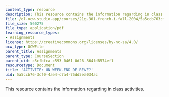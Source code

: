 ```yaml
---
content_type: resource
description: This resource contains the information regarding in class activities.
file: /ol-ocw-studio-app/courses/21g-301-french-i-fall-2004/5a5ccb763cf04ae4c7a475dd5ea034ac_MIT21G_301F04_ch3_ex2.pdf
file_size: 560275
file_type: application/pdf
learning_resource_types:
- Assignments
license: https://creativecommons.org/licenses/by-nc-sa/4.0/
ocw_type: OCWFile
parent_title: Assignments
parent_type: CourseSection
parent_uid: c5cfbfca-c593-0461-0d26-864fd8574ef1
resourcetype: Document
title: 'ACTIVITE: UN WEEK-END DE REVE?'
uid: 5a5ccb76-3cf0-4ae4-c7a4-75dd5ea034ac
---
```

This resource contains the information regarding in class activities.